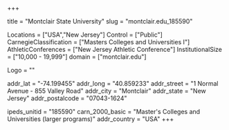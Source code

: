 
+++

title = "Montclair State University"
slug = "montclair.edu_185590"

Locations = ["USA","New Jersey"]
Control = ["Public"]
CarnegieClassification = ["Masters Colleges and Universities I"]
AthleticConferences = ["New Jersey Athletic Conference"]
InstitutionalSize = ["10,000 - 19,999"]
domain = ["montclair.edu"]

Logo = ""

addr_lat = "-74.199455"
addr_long = "40.859233"
addr_street = "1 Normal Avenue - 855 Valley Road"
addr_city = "Montclair"
addr_state = "New Jersey"
addr_postalcode = "07043-1624"

ipeds_unitid = "185590"
carn_2000_basic = "Master's Colleges and Universities (larger programs)"
addr_country = "USA"
+++
    
